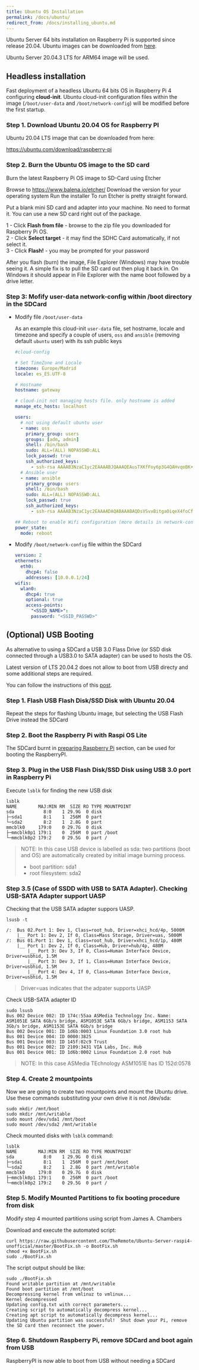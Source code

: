 ```yaml
---
title: Ubuntu OS Installation
permalink: /docs/ubuntu/
redirect_from: /docs/installing_ubuntu.md
---
```


Ubuntu Server 64 bits installation on Raspberry Pi is supported since release 20.04.
Ubuntu images can be downloaded from [here](https://ubuntu.com/download/raspberry-pi).

Ubuntu Server 20.04.3 LTS for ARM64 image will be used.


## Headless installation

Fast deployment of a headless Ubuntu 64 bits OS in Raspberry Pi 4 configuring **cloud-init**.
Ubuntu cloud-init configuration files within the image (`/boot/user-data` and `/boot/network-config`) will be modified before the first startup.

### Step 1. Download Ubuntu 20.04 OS for Raspberry PI

Ubuntu 20.04 LTS image that can be downloaded from here:

https://ubuntu.com/download/raspberry-pi


### Step 2. Burn the Ubuntu OS image to the SD card
Burn the latest Raspberry Pi OS image to SD-Card using Etcher

Browse to https://www.balena.io/etcher/
Download the version for your operating system
Run the installer
To run Etcher is pretty straight forward.

Put a blank mini SD card and adapter into your machine. No need to format it. You can use a new SD card right out of the package.

1 - Click **Flash from file** - browse to the zip file you downloaded for Raspberry Pi OS.<br>
2 - Click **Select target** - it may find the SDHC Card automatically, if not select it.<br>
3 - Click **Flash!** - you may be prompted for your password

After you flash (burn) the image,  File Explorer (Windows) may have trouble seeing it. A simple fix is to pull the SD card out then plug it back in. On Windows it should appear in File Explorer with the name boot followed by a drive letter.

### Step 3: Mofify user-data network-config within /boot directory in the SDCard

- Modify file `/boot/user-data`

  As an example this cloud-init `user-data` file, set hostname, locale and timezone and specify a couple of users, `oss` and `ansible` (removing default `ubuntu` user) with its ssh public keys

    ```yml
    #cloud-config

    # Set TimeZone and Locale
    timezone: Europe/Madrid
    locale: es_ES.UTF-8

    # Hostname
    hostname: gateway

    # cloud-init not managing hosts file. only hostname is added
    manage_etc_hosts: localhost

    users:
      # not using default ubuntu user
      - name: oss
        primary_group: users
        groups: [adm, admin]
        shell: /bin/bash
        sudo: ALL=(ALL) NOPASSWD:ALL
        lock_passwd: true
        ssh_authorized_keys:
          - ssh-rsa AAAAB3NzaC1yc2EAAAABJQAAAQEAusTXKfFoy6p3G4QAHvqoBK+9Vn2+cx2G5AY89WmjMikmeTG9KUseOCIAx22BCrFTNryMZ0oLx4u3M+Ibm1nX76R3Gs4b+gBsgf0TFENzztST++n9/bHYWeMVXddeV9RFbvPnQZv/TfLfPUejIMjFt26JCfhZdw3Ukpx9FKYhFDxr2jG9hXzCY9Ja2IkVwHuBcO4gvWV5xtI1nS/LvMw44Okmlpqos/ETjkd12PLCxZU6GQDslUgGZGuWsvOKbf51sR+cvBppEAG3ujIDySZkVhXqH1SSaGQbxF0pO6N5d4PWus0xsafy5z1AJdTeXZdBXPVvUSNVOUw8lbL+RTWI2Q== ubuntu@mi_pc
      # Ansible user
      - name: ansible
        primary_group: users
        shell: /bin/bash
        sudo: ALL=(ALL) NOPASSWD:ALL
        lock_passwd: true
        ssh_authorized_keys:
          - ssh-rsa AAAAB3NzaC1yc2EAAAADAQABAAABAQDsVSvxBitgaOiqeX4foCfhIe4yZj+OOaWP+wFuoUOBCZMWQ3cW188nSyXhXKfwYK50oo44O6UVEb2GZiU9bLOoy1fjfiGMOnmp3AUVG+e6Vh5aXOeLCEKKxV3I8LjMXr4ack6vtOqOVFBGFSN0ThaRTZwKpoxQ+pEzh+Q4cMJTXBHXYH0eP7WEuQlPIM/hmhGa4kIw/A92Rm0ZlF2H6L2QzxdLV/2LmnLAkt9C+6tH62hepcMCIQFPvHVUqj93hpmNm9MQI4hM7uK5qyH8wGi3nmPuX311km3hkd5O6XT5KNZq9Nk1HTC2GHqYzwha/cAka5pRUfZmWkJrEuV3sNAl ansible@pimaster

    ## Reboot to enable Wifi configuration (more details in network-config file)
    power_state:
      mode: reboot

    ```

- Modify `/boot/network-config` file within the SDCard

    ```yml
    version: 2
    ethernets:
      eth0:
        dhcp4: false
        addresses: [10.0.0.1/24]
    wifis:
      wlan0:
        dhcp4: true
        optional: true
        access-points:
          "<SSID_NAME>":
          password: "<SSID_PASSWD>"
    ```


## (Optional) USB Booting

As alternative to using a SDCard a USB 3.0 Flass Drive (or SSD disk connected through a USB3.0 to SATA adapter) can be used to hosts the OS.

Latest version of LTS 20.04.2 does not allow to boot from USB directy and some additional steps are required. 

You can follow the instructions of this [post](https://jamesachambers.com/raspberry-pi-4-ubuntu-20-04-usb-mass-storage-boot-guide/).

### Step 1. Flash USB Flash Disk/SSD Disk with Ubuntu 20.04

Repeat the steps for flashing Ubuntu image, but selecting the USB Flash Drive instead the SDCard

### Step 2. Boot the Raspberry Pi with Raspi OS Lite

The SDCard burnt in [preparing Raspberry Pi](preparing_raspberrypi.md) section, can be used for booting the RaspberryPI.

### Step 3. Plug in the USB Flash Disk/SSD Disk using USB 3.0 port in Raspberry Pi 

Execute `lsblk` for finding the new USB disk

```
lsblk
NAME        MAJ:MIN RM  SIZE RO TYPE MOUNTPOINT
sda           8:0    1 29.9G  0 disk
├─sda1        8:1    1  256M  0 part
└─sda2        8:2    1  2.8G  0 part
mmcblk0     179:0    0 29.7G  0 disk
├─mmcblk0p1 179:1    0  256M  0 part /boot
└─mmcblk0p2 179:2    0 29.5G  0 part /
```

> NOTE: In this case USB device is labelled as sda: two partitions (boot and OS) are automatically created by initial image burning process.
>  - boot partition: sda1
>  - root filesystem: sda2

### Step 3.5 (Case of SSDD with USB to SATA Adapter). Checking USB-SATA Adapter support UASP

Checking that the USB SATA adapter suppors UASP.

```shell
lsusb -t

/:  Bus 02.Port 1: Dev 1, Class=root_hub, Driver=xhci_hcd/4p, 5000M
    |__ Port 1: Dev 2, If 0, Class=Mass Storage, Driver=uas, 5000M
/:  Bus 01.Port 1: Dev 1, Class=root_hub, Driver=xhci_hcd/1p, 480M
    |__ Port 1: Dev 2, If 0, Class=Hub, Driver=hub/4p, 480M
        |__ Port 3: Dev 3, If 0, Class=Human Interface Device, Driver=usbhid, 1.5M
        |__ Port 3: Dev 3, If 1, Class=Human Interface Device, Driver=usbhid, 1.5M
        |__ Port 4: Dev 4, If 0, Class=Human Interface Device, Driver=usbhid, 1.5M

```
> Driver=uas indicates that the adpater supports UASP


Check USB-SATA adapter ID

```shell
sudo lsusb
Bus 002 Device 002: ID 174c:55aa ASMedia Technology Inc. Name: ASM1051E SATA 6Gb/s bridge, ASM1053E SATA 6Gb/s bridge, ASM1153 SATA 3Gb/s bridge, ASM1153E SATA 6Gb/s bridge
Bus 002 Device 001: ID 1d6b:0003 Linux Foundation 3.0 root hub
Bus 001 Device 004: ID 0000:3825
Bus 001 Device 003: ID 145f:02c9 Trust
Bus 001 Device 002: ID 2109:3431 VIA Labs, Inc. Hub
Bus 001 Device 001: ID 1d6b:0002 Linux Foundation 2.0 root hub
```

> NOTE: In this case ASMedia TEchnology ASM1051E has ID 152d:0578

### Step 4. Create 2 mountpoints  

Now we are going to create two mountpoints and mount the Ubuntu drive.
Use these commands substituting your own drive it is not /dev/sda:
```
sudo mkdir /mnt/boot
sudo mkdir /mnt/writable
sudo mount /dev/sda1 /mnt/boot
sudo mount /dev/sda2 /mnt/writable
```

Check mounted disks with `lsblk` command:

```
lsblk
NAME        MAJ:MIN RM  SIZE RO TYPE MOUNTPOINT
sda           8:0    1 29.9G  0 disk
├─sda1        8:1    1  256M  0 part /mnt/boot
└─sda2        8:2    1  2.8G  0 part /mnt/writable
mmcblk0     179:0    0 29.7G  0 disk
├─mmcblk0p1 179:1    0  256M  0 part /boot
└─mmcblk0p2 179:2    0 29.5G  0 part /
```

### Step 5. Modify Mounted Partitions to fix booting procedure from disk 

Modify step 4 mounted partitions using script from James A. Chambers

Download and execute the automated script:

    curl https://raw.githubusercontent.com/TheRemote/Ubuntu-Server-raspi4-unofficial/master/BootFix.sh -o BootFix.sh
    chmod +x BootFix.sh
    sudo ./BootFix.sh

The script output should be like:
```
sudo ./BootFix.sh
Found writable partition at /mnt/writable
Found boot partition at /mnt/boot
Decompressing kernel from vmlinuz to vmlinux...
Kernel decompressed
Updating config.txt with correct parameters...
Creating script to automatically decompress kernel...
Creating apt script to automatically decompress kernel...
Updating Ubuntu partition was successful!  Shut down your Pi, remove the SD card then reconnect the power.
```
### Step 6. Shutdown Raspberry Pi, remove SDCard and boot again from USB
RaspberryPI is  now able to boot from USB without needing a SDCard
